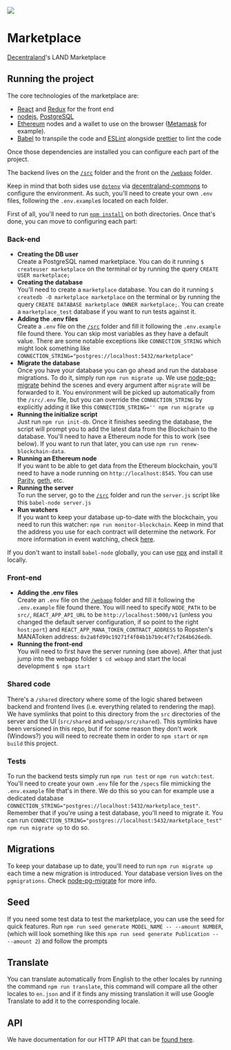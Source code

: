 ![](https://raw.githubusercontent.com/decentraland/web/gh-pages/img/decentraland.ico)

# Marketplace

[Decentraland](https://decentraland.org)'s LAND Marketplace

## Running the project

The core technologies of the marketplace are:

* [React](https://reactjs.org/) and [Redux](https://redux.js.org/) for the front end
* [nodejs](https://nodejs.org/), [PostgreSQL](https://postgresapp.com/)
* [Ethereum](https://www.ethereum.org/) nodes and a wallet to use on the browser ([Metamask](http://metamask.io/) for example).
* [Babel](https://babeljs.io/) to transpile the code and [ESLint](https://eslint.org/) alongside [prettier](https://prettier.io/) to lint the code

Once those dependencies are installed you can configure each part of the project.

The backend lives on the [`/src`](https://github.com/decentraland/marketplace/tree/master/src) folder and the front on the [`/webapp`](https://github.com/decentraland/marketplace/tree/master/webapp) folder.

Keep in mind that both sides use [`dotenv`](https://github.com/motdotla/dotenv) via [decentraland-commons](https://github.com/decentraland/commons) to configure the environment. As such, you'll need to create your own `.env` files, following the `.env.example`s located on each folder.

First of all, you'll need to run [`npm install`](https://docs.npmjs.com/cli/install) on both directories. Once that's done, you can move to configuring each part:

### Back-end

* **Creating the DB user**<br /> Create a PostgreSQL named marketplace. You can do it running `$ createuser marketplace` on the terminal or by running the query `CREATE USER marketplace;`
* **Creating the database**<br /> You'll need to create a `marketplace` database. You can do it running `$ createdb -O marketplace marketplace` on the terminal or by running the query `CREATE DATABASE marketplace OWNER marketplace;`. You can create a `marketplace_test` database if you want to run tests against it.
* **Adding the .env files**<br /> Create a `.env` file on the [`/src`](https://github.com/decentraland/marketplace/tree/master/src) folder and fill it following the `.env.example` file found there. You can skip most variables as they have a default value. There are some notable exceptions like `CONNECTION_STRING` which might look something like `CONNECTION_STRING="postgres://localhost:5432/marketplace"`
* **Migrate the database**<br /> Once you have your database you can go ahead and run the database migrations. To do it, simply run `npm run migrate up`. We use [node-pg-migrate](https://github.com/salsita/node-pg-migrate) behind the scenes and every argument after `migrate` will be forwarded to it. You environment will be picked up automatically from the `/src/.env` file, but you can override the `CONNECTION_STRING` by explicitly adding it like this `CONNECTION_STRING='' npm run migrate up`
* **Running the initialize script**<br /> Just run `npm run init-db`. Once it finishes seeding the database, the script will prompt you to add the latest data from the Blockchain to the database. You'll need to have a Ethereum node for this to work (see below). If you want to run that later, you can use `npm run renew-blockchain-data`.
* **Running an Ethereum node**<br /> If you want to be able to get data from the Ethereum blockchain, you'll need to have a node running on `http://localhost:8545`. You can use [Parity](https://www.parity.io/), [geth](https://github.com/ethereum/go-ethereum/wiki/geth), etc.
* **Running the server**<br /> To run the server, go to the [`/src`](https://github.com/decentraland/marketplace/tree/master/src) folder and run the `server.js` script like this `babel-node server.js`
* **Run watchers**<br /> If you want to keep your database up-to-date with the blockchain, you need to run this watcher: `npm run monitor-blockchain`. Keep in mind that the address you use for each contract will determine the network. For more information in event watching, check [here](https://github.com/decentraland/marketplace/tree/master/scripts/monitor).

If you don't want to install `babel-node` globally, you can use [npx](https://www.npmjs.com/package/npx) and install it locally.

### Front-end

* **Adding the .env files**<br /> Create an `.env` file on the [`/webapp`](https://github.com/decentraland/marketplace/tree/master/webapp) folder and fill it following the `.env.example` file found there. You will need to specify `NODE_PATH` to be `src/`, `REACT_APP_API_URL` to be `http://localhost:5000/v1` (unless you changed the default server configuration, if so point to the right `host:port`) and `REACT_APP_MANA_TOKEN_CONTRACT_ADDRESS` to Ropsten's MANAToken address: `0x2a8fd99c19271f4f04b1b7b9c4f7cf264b626edb`.
* **Running the front-end**<br /> You will need to first have the server running (see above). After that just jump into the webapp folder `$ cd webapp` and start the local development `$ npm start`

### Shared code

There's a `/shared` directory where some of the logic shared between backend and frontend lives (i.e. everything related to rendering the map). We have symlinks that point to this directory from the `src` directories of the server and the UI (`src/shared` and `webapp/src/shared`). This symlinks have been versioned in this repo, but if for some reason they don't work (Windows?) you will need to recreate them in order to `npm start` or `npm build` this project.

### Tests

To run the backend tests simply run `npm run test` or `npm run watch:test`. You'll need to create your own `.env` file for the `/specs` file mimicking the `.env.example` file that's in there. We do this so you can for example use a dedicated database `CONNECTION_STRING="postgres://localhost:5432/marketplace_test"`.
Remember that if you're using a test database, you'll need to migrate it. You can run `CONNECTION_STRING="postgres://localhost:5432/marketplace_test" npm run migrate up` to do so.

## Migrations

To keep your database up to date, you'll need to run `npm run migrate up` each time a new migration is introduced. Your database version lives on the `pgmigrations`. Check [node-pg-migrate](https://github.com/salsita/node-pg-migrate) for more info.

## Seed

If you need some test data to test the marketplace, you can use the seed for quick features. Run `npm run seed generate MODEL_NAME -- --amount NUMBER`, (which will look something like this `npm run seed generate Publication -- --amount 2`) and follow the prompts

## Translate

You can translate automatically from English to the other locales by running the command `npm run translate`, this command will compare all the other locales to `en.json` and if it finds any missing translation it will use Google Translate to add it to the corresponding locale.

## API

We have documentation for our HTTP API that can be [found here](https://github.com/decentraland/marketplace/blob/master/docs/http-api.md).

